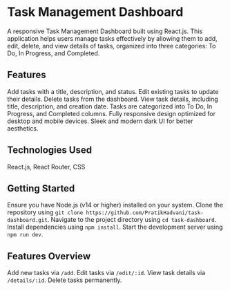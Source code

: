 # Task Management Dashboard

A responsive Task Management Dashboard built using React.js. This application helps users manage tasks effectively by allowing them to add, edit, delete, and view details of tasks, organized into three categories: To Do, In Progress, and Completed.

## Features

Add tasks with a title, description, and status. Edit existing tasks to update their details. Delete tasks from the dashboard. View task details, including title, description, and creation date. Tasks are categorized into To Do, In Progress, and Completed columns. Fully responsive design optimized for desktop and mobile devices. Sleek and modern dark UI for better aesthetics.

## Technologies Used

React.js, React Router, CSS

## Getting Started

Ensure you have Node.js (v14 or higher) installed on your system. Clone the repository using `git clone https://github.com/PratikHadvani/task-dashboard.git`. Navigate to the project directory using `cd task-dashboard`. Install dependencies using `npm install`. Start the development server using `npm run dev`.

## Features Overview

Add new tasks via `/add`. Edit tasks via `/edit/:id`. View task details via `/details/:id`. Delete tasks permanently.
